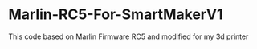 # Marlin-RC5-For-SmartMakerV1
This code based on Marlin Firmware RC5 and modified for my 3d printer 
